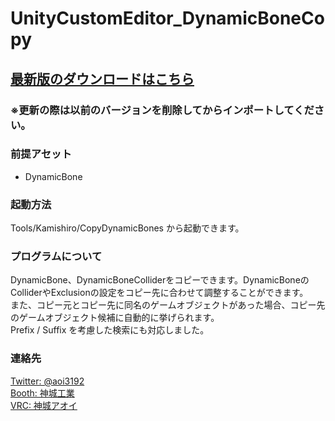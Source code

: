 # UnityCustomEditor_DynamicBoneCopy
## [最新版のダウンロードはこちら](https://github.com/AoiKamishiro/UnityCustomEditor_CopyDynamicBones/releases)
### ※更新の際は以前のバージョンを削除してからインポートしてください。
### 前提アセット
* DynamicBone
### 起動方法
Tools/Kamishiro/CopyDynamicBones から起動できます。
### プログラムについて
DynamicBone、DynamicBoneColliderをコピーできます。DynamicBoneのColliderやExclusionの設定をコピー先に合わせて調整することができます。  
また、コピー元とコピー先に同名のゲームオブジェクトがあった場合、コピー先のゲームオブジェクト候補に自動的に挙げられます。  
Prefix / Suffix を考慮した検索にも対応しました。
### 連絡先
[Twitter: @aoi3192](https://twitter.com/aoi3192)  
[Booth: 神城工業](https://kamishirolab.booth.pm/)  
[VRC: 神城アオイ](https://www.vrchat.com/home/user/usr_19514816-2cf8-43cc-a046-9e2d87d15af7)